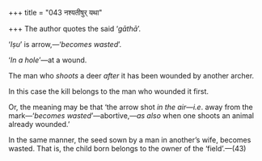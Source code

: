 +++
title = "043 नश्यतीषुर् यथा"

+++
The author quotes the said ‘*gāthā*’.

‘*Iṣu*’ is arrow,—‘*becomes wasted*’.

‘*In a hole*’—at a wound.

The man who *shoots* a deer *after* it has been wounded by another
archer.

In this case the kill belongs to the man who wounded it first.

Or, the meaning may be that ‘the arrow shot *in the air*—*i.e*. away
from the mark—‘*becomes wasted*’—abortive,—*as also* when one shoots an
animal already wounded.’

In the same manner, the seed sown by a man in another’s wife, becomes
wasted. That is, the child born belongs to the owner of the
‘field’.—(43)


